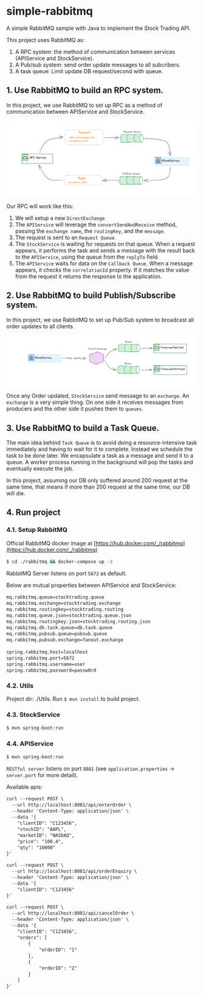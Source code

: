 # simple-rabbitmq
A simple RabbitMQ sample with Java to implement the Stock Trading API.

This project uses RabbitMQ as:
1. A RPC system: the method of communication between services (APIService and StockService).
2. A Pub/sub system: send order update messages to all subcribers.
2. A task queue: Limit update DB request/second with queue.


## 1. Use RabbitMQ to build an RPC system.
In this project, we use RabbitMQ to set up RPC as a method of communication between APIService and StockService.

![Use RabbitMQ to build an RPC system](./images/RPC.png "Use RabbitMQ to build an RPC system")

Our RPC will work like this:

1. We will setup a new `DirectExchange`
2. The `APIService` will leverage the `convertSendAndReceive` method, passing the `exchange name`, the `routingKey`, and the `message`.
3. The request is sent to an `Request Queue`.
4. The `StockService` is waiting for requests on that queue. When a request appears, it performs the task and sends a message with the result back to the `APIService`, using the queue from the `replyTo` field.
5. The `APIService` waits for data on the `Callback Queue`. When a message appears, it checks the `correlationId` property. If it matches the value from the request it returns the response to the application.

## 2. Use RabbitMQ to build Publish/Subscribe system.

In this project, we use RabbitMQ to set up Pub/Sub system to broadcast all order updates to all clients.

![Use RabbitMQ to build an RPC system](./images/PubSub.png "Use RabbitMQ to build an RPC system")

Once any Order updated, `StockService` send message to an `exchange`. An `exchange` is a very simple thing. On one side it receives messages from producers and the other side it pushes them to `queues`.

## 3. Use RabbitMQ to build a Task Queue.

The main idea behind `Task Queue` is to avoid doing a resource-intensive task immediately and having to wait for it to complete. Instead we schedule the task to be done later. We encapsulate a task as a message and send it to a queue. A worker process running in the background will pop the tasks and eventually execute the job.

In this project, assuming our DB only suffered around 200 request at the same time, that means if more than 200 request at the same time, our DB will die.


## 4. Run project


### 4.1. Setup RabbitMQ
Official RabbitMQ docker image at [https://hub.docker.com/_/rabbitmq](https://hub.docker.com/_/rabbitmq)

```sh
$ cd ./rabbitmq && docker-compose up -d
```
RabbitMQ Server listens on port `5672` as default.

Below are mutual properties between APIService and StockService:
```properties
mq.rabbitmq.queue=stocktrading.queue
mq.rabbitmq.exchange=stocktrading.exchange
mq.rabbitmq.routingkey=stocktrading.routing
mq.rabbitmq.queue.json=stocktrading.queue.json
mq.rabbitmq.routingkey.json=stocktrading.routing.json
mq.rabbitmq.db.task.queue=db.task.queue
mq.rabbitmq.pubsub.queue=pubsub.queue
mq.rabbitmq.pubsub.exchange=fanout.exchange

spring.rabbitmq.host=localhost
spring.rabbitmq.port=5672
spring.rabbitmq.username=user
spring.rabbitmq.password=passw0rd
```

### 4.2. Utils
Project dir: ./Utils. Run `$ mvn install` to build project.

### 4.3. StockService

```sh
$ mvn spring-boot:run
```

### 4.4. APIService
```sh
$ mvn spring-boot:run
```
`RESTful server` listens on port `8081` (see `application.properties` -> `server.port` for more detail).

Available apis:
```
curl --request POST \
  --url http://localhost:8081/api/enterOrder \
  --header 'Content-Type: application/json' \
  --data '{
	"clientID": "C123456",
	"stockID": "AAPL",
	"marketID": "NASDAQ",
	"price": "100.4",
	"qty": "10000"
}'

```
```
curl --request POST \
  --url http://localhost:8081/api/orderEnquiry \
  --header 'Content-Type: application/json' \
  --data '{
	"clientID": "C123456"
}'
```
```
curl --request POST \
  --url http://localhost:8081/api/cancelOrder \
  --header 'Content-Type: application/json' \
  --data '{
	"clientID": "C123456",
	"orders": [
		{
			"orderID": "1"
		},
		{
			"orderID": "2"
		}
	]
}'
```